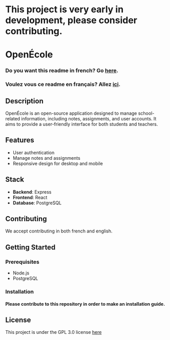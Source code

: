 # This project is very early in development, please consider contributing.

# OpenÉcole

### Do you want this readme in french? Go [here](https://github.com/Komas19-new/OpenEcole/blob/main/readme.fr.md).
### Voulez vous ce readme en français? Allez [ici](https://github.com/Komas19-new/OpenEcole/blob/main/readme.fr.md).

## Description
OpenÉcole is an open-source application designed to manage school-related information, including notes, assignments, and user accounts. It aims to provide a user-friendly interface for both students and teachers.

## Features
- User authentication
- Manage notes and assignments
- Responsive design for desktop and mobile

## Stack
- **Backend**: Express
- **Frontend**: React
- **Database**: PostgreSQL

## Contributing
We accept contributing in both french and english.

## Getting Started

### Prerequisites
- Node.js
- PostgreSQL

### Installation

#### Please contribute to this repository in order to make an installation guide.

## License
This project is under the GPL 3.0 license [here](https://github.com/Komas19-new/OpenEcole/blob/main/LICENSE)